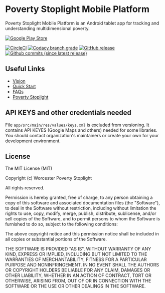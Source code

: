 # Poverty Stoplight Mobile Platform
Poverty Stoplight Mobile Platform is an Android tablet app for tracking and understanding multidimensional poverty. 

[![Google Play Store](https://user-images.githubusercontent.com/1918630/38772624-99fcf4aa-4009-11e8-8db6-4dec120be0b1.png)](https://play.google.com/store/apps/details?id=org.fundacionparaguaya.adviserplatform)

[![CircleCI](https://img.shields.io/circleci/project/github/wpi-poverty-stoplight/ps-advisor-app.svg)](https://circleci.com/gh/wpi-poverty-stoplight/ps-advisor-app)
[![Codacy branch grade](https://img.shields.io/codacy/grade/04bd5dd684eb42c1a8e6e3a50f2efd54/master.svg)](https://www.codacy.com/app/krconv/ps-advisor-app)
[![GitHub release](https://img.shields.io/github/release/wpi-poverty-stoplight/ps-advisor-app.svg)](https://github.com/wpi-poverty-stoplight/ps-advisor-app/releases/latest)
[![Github commits (since latest release)](https://img.shields.io/github/commits-since/wpi-poverty-stoplight/ps-advisor-app/latest.svg)](https://github.com/wpi-poverty-stoplight/ps-advisor-app/commits/master)

## Useful Links
 - [Vision](./VISION.md)
 - [Quick Start](https://github.com/wpi-poverty-stoplight/ps-advisor-app/wiki/Quick-Start)
 - [FAQs](https://github.com/wpi-poverty-stoplight/ps-advisor-app/wiki/FAQ)
 - [Poverty Stoplight](https://www.povertystoplight.org/)

## API KEYS and other credentials needed

File `app/src/main/res/values/keys.xml` is excluded from versioning. It contains API KEYES (Google Maps and others) needed for some libraries.
You should contact organization's maintainers or create your own for your development environment.

## License
The MIT License (MIT)

Copyright (c) Worcester Poverty Stoplight

All rights reserved.

Permission is hereby granted, free of charge, to any person obtaining a copy
of this software and associated documentation files (the "Software"), to deal
in the Software without restriction, including without limitation the rights
to use, copy, modify, merge, publish, distribute, sublicense, and/or sell
copies of the Software, and to permit persons to whom the Software is
furnished to do so, subject to the following conditions:

The above copyright notice and this permission notice shall be included in all
copies or substantial portions of the Software.

THE SOFTWARE IS PROVIDED "AS IS", WITHOUT WARRANTY OF ANY KIND, EXPRESS OR
IMPLIED, INCLUDING BUT NOT LIMITED TO THE WARRANTIES OF MERCHANTABILITY,
FITNESS FOR A PARTICULAR PURPOSE AND NONINFRINGEMENT. IN NO EVENT SHALL THE
AUTHORS OR COPYRIGHT HOLDERS BE LIABLE FOR ANY CLAIM, DAMAGES OR OTHER
LIABILITY, WHETHER IN AN ACTION OF CONTRACT, TORT OR OTHERWISE, ARISING FROM,
OUT OF OR IN CONNECTION WITH THE SOFTWARE OR THE USE OR OTHER DEALINGS IN THE
SOFTWARE.
